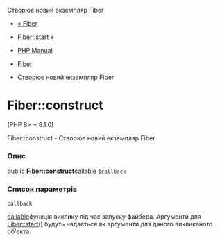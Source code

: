 Створює новий екземпляр Fiber

-   [« Fiber](class.fiber.html)
    
-   [Fiber::start »](fiber.start.html)
    
-   [PHP Manual](index.html)
    
-   [Fiber](class.fiber.html)
    
-   Створює новий екземпляр Fiber
    

# Fiber::construct

(PHP 8> = 8.1.0)

Fiber::construct - Створює новий екземпляр Fiber

### Опис

public **Fiber::construct**[callable](language.types.callable.html) `$callback`

### Список параметрів

`callback`

[callable](language.types.callable.html)функція виклику під час запуску файбера. Аргументи для [Fiber::start()](fiber.start.html) будуть надається як аргументи для даного викликаного об'єкта.